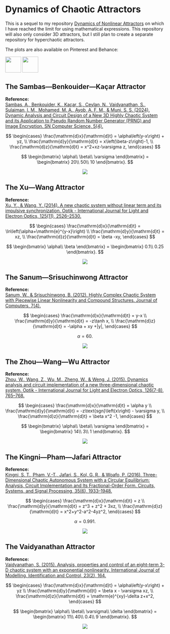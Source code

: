 # Dynamics of Chaotic Attractors

This is a sequel to my repository [Dynamics of Nonlinear Attractors](https://github.com/whydenyscry/Dynamics-of-Nonlinear-Attractors) on which I have reached the limit for using mathematical expressions. This repository will also only consider 3D attractors, but I still plan to create a separate repository for hyperchaotic attractors.

The plots are also available on Pinterest and Behance:

<a href="https://www.pinterest.com/whydenyscry/when-math-and-art-came-face-to-face/" target="_blank"><img src="https://brandslogos.com/wp-content/uploads/images/large/pinterest-logo-black-and-white-4.png" style="width: 50px; height: 50px;"></a>
<a href="https://www.behance.net/whydenyscry" target="_blank"><img src="https://www.iconsdb.com/icons/preview/white/behance-5-xxl.png" style="width: 50px; height: 50px;"></a>

## The Sambas—Benkouider—Kaçar Attractor
**Reference:**\
[Sambas, A., Benkouider, K., Kaçar, S., Ceylan, N., Vaidyanathan, S., Sulaiman, I. M., Mohamed, M. A., Ayob, A. F. M., & Muni, S. S. (2024). Dynamic Analysis and Circuit Design of a New 3D Highly Chaotic System and its Application to Pseudo Random Number Generator (PRNG) and Image Encryption. SN Computer Science, 5(4).](https://doi.org/10.1007/s42979-024-02766-9)

$$
\begin{cases}
	\frac{\mathrm{d}x}{\mathrm{d}t} = \alpha\left(y-x\right) + yz,	\\
	\frac{\mathrm{d}y}{\mathrm{d}t} = x\left(\beta-z\right)-1, \\
	\frac{\mathrm{d}z}{\mathrm{d}t} = x^2+xz-\varsigma z,
\end{cases}
$$

$$
\begin{bmatrix}
	\alpha\\
	\beta\\
	\varsigma
\end{bmatrix} = \begin{bmatrix}
	20\\
	50\\
	10
\end{bmatrix}.
$$

<p align="center">
  <img src="images_png/The_Sambas_Benkouider_Kacar_Attractor.png"/>
</p>

## The Xu—Wang Attractor
**Reference:**\
[Xu, Y., & Wang, Y. (2014). A new chaotic system without linear term and its impulsive synchronization. Optik - International Journal for Light and Electron Optics, 125(11), 2526–2530.](https://doi.org/10.1016/j.ijleo.2013.10.123)

$$ 
\begin{cases}
	\frac{\mathrm{d}x}{\mathrm{d}t} = \ln\left(\alpha+\mathrm{e}^{y-x}\right)	\\
	\frac{\mathrm{d}y}{\mathrm{d}t} = xz, \\
	\frac{\mathrm{d}z}{\mathrm{d}t} = \beta -xy,
\end{cases}
$$

$$
\begin{bmatrix}
	\alpha\\
	\beta
\end{bmatrix} = \begin{bmatrix}
	0.1\\
	0.25
\end{bmatrix}.
$$

<p align="center">
  <img src="images_png/The_Xu_Wang_Attractor.png"/>
</p>

## The Sanum—Srisuchinwong Attractor
**Reference:**\
[Sanum, W., & Srisuchinwong, B. (2012). Highly Complex Chaotic System with Piecewise Linear Nonlinearity and Compound Structures. Journal of Computers, 7(4).](https://doi.org/10.4304/jcp.7.4.1041-1047)

$$ 
\begin{cases}
	\frac{\mathrm{d}x}{\mathrm{d}t} = y-x	\\
	\frac{\mathrm{d}y}{\mathrm{d}t} = -z\tanh x, \\
	\frac{\mathrm{d}z}{\mathrm{d}t} = -\alpha + xy +|y|,
\end{cases}
$$

$$
\alpha = 60.
$$

<p align="center">
  <img src="images_png/The_Sanum_Srisuchinwong_Attractor.png"/>
</p>

## The Zhou—Wang—Wu Attractor
**Reference:**\
[Zhou, W., Wang, Z., Wu, M., Zheng, W., & Weng, J. (2015). Dynamics analysis and circuit implementation of a new three-dimensional chaotic system. Optik - International Journal for Light and Electron Optics, 126(7-8), 765–768.](https://doi.org/10.1016/j.ijleo.2015.02.029)

$$ 
\begin{cases}
	\frac{\mathrm{d}x}{\mathrm{d}t} = \alpha y	\\
	\frac{\mathrm{d}y}{\mathrm{d}t} = -z\text{sgn}\left(x\right) - \varsigma y, \\
	\frac{\mathrm{d}z}{\mathrm{d}t} = \beta x^2 -1,
\end{cases}
$$

$$
\begin{bmatrix}
	\alpha\\
	\beta\\
	\varsigma
\end{bmatrix} = \begin{bmatrix}
	14\\
	3\\
	1
\end{bmatrix}.
$$

<p align="center">
  <img src="images_png/The_Zhou_Wang_Wu_Attractor.png"/>
</p>

## The Kingni—Pham—Jafari Attractor
**Reference:**\
[Kingni, S. T., Pham, V.-T., Jafari, S., Kol, G. R., & Woafo, P. (2016). Three-Dimensional Chaotic Autonomous System with a Circular Equilibrium: Analysis, Circuit Implementation and Its Fractional-Order Form. Circuits, Systems, and Signal Processing, 35(6), 1933–1948.](https://doi.org/10.1007/s00034-016-0259-x)

$$ 
\begin{cases}
	\frac{\mathrm{d}x}{\mathrm{d}t} = z	\\
	\frac{\mathrm{d}y}{\mathrm{d}t} = z^3 + z^2 + 3xz, \\
	\frac{\mathrm{d}z}{\mathrm{d}t} = x^2+y^2-a^2-4yz^2,
\end{cases}
$$

$$
\alpha=0.991.
$$

<p align="center">
  <img src="images_png/The_Kingni_Pham_Jafari_Attractor.png"/>
</p>

## The Vaidyanathan Attractor
**Reference:**\
[Vaidyanathan, S. (2015). Analysis, properties and control of an eight-term 3-D chaotic system with an exponential nonlinearity. International Journal of Modelling, Identification and Control, 23(2), 164.](https://doi.org/10.1504/ijmic.2015.068871)

$$ 
\begin{cases}
	\frac{\mathrm{d}x}{\mathrm{d}t} = \alpha\left(y-x\right) + yz	\\
	\frac{\mathrm{d}y}{\mathrm{d}t} = \beta x - \varsigma xz, \\
	\frac{\mathrm{d}z}{\mathrm{d}t} = \mathrm{e}^{xy}-\delta z+x^2,
\end{cases}
$$

$$
\begin{bmatrix}
	\alpha\\
	\beta\\
	\varsigma\\
	\delta
\end{bmatrix} = \begin{bmatrix}
	11\\
	40\\
	0.4\\
	9
\end{bmatrix}.
$$

<p align="center">
  <img src="images_png/The_Vaidyanathan_Attractor.png"/>
</p>
